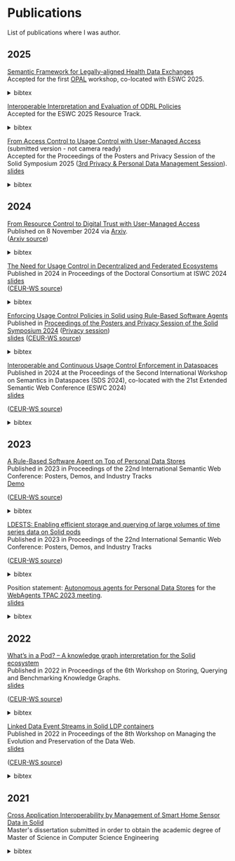 # Publications

List of publications where I was author.

## 2025

[Semantic Framework for Legally-aligned Health Data Exchanges](https://raw.githubusercontent.com/woutslabbinck/papers/main/2025/Semantic_Framework_for_Legally-aligned_Health_Data_Exchanges.pdf) <br>
Accepted for the first [OPAL](https://opal-workshop.github.io/2025/) workshop, co-located with ESWC 2025.

<details>
<summary>bibtex</summary>
	
```bibtex
@inproceedings{esteves_semantic_2025,
	title = {Semantic Framework for Legally-aligned Health Data Exchanges},
	booktitle = {Accepted for OPAL 2025, co-located with ESWC 2025},
	author = {Esteves, Beatriz and Dedecker, Ruben and Slabbinck, Wout and Pattyn, Filip and Verborgh, Ruben},
	month = jun,
	year = {2025},
}
```
</details>

[Interoperable Interpretation and Evaluation of ODRL Policies](https://raw.githubusercontent.com/woutslabbinck/papers/main/2025/Interoperable-Interpretation-and-Evaluation-of-ODRL-Policies.pdf) <br>
Accepted for the ESWC 2025 Resource Track.
  
<details>
<summary>bibtex</summary>
	
```bibtex

@inproceedings{slabbinck_interoperable_2025,
	title = {Interoperable {Interpretation} and {Evaluation} of {ODRL} {Policies}},
	booktitle = {Accepted for {Semantic} {Web} - 22nd {International} {Conference}, {ESWC} 2025},
	author = {Slabbinck, Wout and Rojas, Julián Andrés and Esteves, Beatriz and Colpaert, Pieter and Verborgh, Ruben},
	month = jun,
	year = {2025},
}

```
</details>


[From Access Control to Usage Control with User-Managed Access](https://openreview.net/pdf?id=FBwLQd6rSK) (submitted version - not camera ready) <br>
Accepted for the Proceedings of the Posters and Privacy Session of the Solid Symposium 2025 ([3rd Privacy & Personal Data Management Session](https://besteves4.github.io/sosy2025-privacy/)). <br>
[slides](https://docs.google.com/presentation/d/1Qg7_39NH2cLULty0LcYfVjhqqSuoNm0MKLEaayNgXcM)  

<details>
<summary>bibtex</summary>
	
```bibtex
@inproceedings{slabbinck_access_2025,
	address = {Leiden, Netherlands},
	title = {From {Access} {Control} to {Usage} {Control} with {User}-{Managed} {Access}},
	author = {Slabbinck, Wout and Dedecker, Ruben and Termont, Wouter and Esteves, Beatriz and Colpaert, Pieter and Verborgh, Ruben},
	month = apr,
	year = {2025},
}
```
</details>

## 2024

[From Resource Control to Digital Trust with User-Managed Access](https://raw.githubusercontent.com/woutslabbinck/papers/main/2024/User-Managed-Access_White-paper.pdf) <br>
Published on 8 November 2024 via [Arxiv](https://arxiv.org/abs/2411.05622). <br>
([Arxiv source](https://arxiv.org/pdf/2411.05622))

<details>
<summary>bibtex</summary>
	
```bibtex
@misc{termont2024resourcecontroldigitaltrust,
      title={From Resource Control to Digital Trust with User-Managed Access}, 
      author={Wouter Termont and Ruben Dedecker and Wout Slabbinck and Beatriz Esteves and Ben De Meester and Ruben Verborgh},
      year={2024},
      eprint={2411.05622},
      archivePrefix={arXiv},
      primaryClass={cs.CR},
      url={https://arxiv.org/abs/2411.05622}, 
}
```
</details>

[The Need for Usage Control in Decentralized and Federated Ecosystems](https://raw.githubusercontent.com/woutslabbinck/papers/main/2024/The_need_for_Usage_Control_in_Decentralized_and_Federated_ecosystems.pdf) <br>
Published in 2024 in Proceedings of the Doctoral Consortium at ISWC 2024 <br>
[slides](https://docs.google.com/presentation/d/1G1BXxn2S61IAEdKT_R0b1CBUC2Vizz6yTo1E2S8luhU/edit?usp=sharing)  <br>
([CEUR-WS source](https://ceur-ws.org/Vol-3884/paper2.pdf))


<details>
<summary>bibtex</summary>
	
```bibtex
@inproceedings{slabbinck_need_2024,
	address = {Baltimore, USA},
	series = {{CEUR} {Workshop} {Proceedings}},
	title = {The need for {Usage} {Control} in {Decentralized} and {Federated} {Ecosystems}},
	volume = {3884},
	url = {https://ceur-ws.org/Vol-3884/paper2},
	language = {en},
	urldate = {2024-12-27},
	booktitle = {Proceedings of the {Doctoral} {Consortium} at {ISWC} 2024},
	publisher = {CEUR},
	author = {Slabbinck, Wout},
	editor = {Taylor, Kerry and Zimmermann, Antoine},
	month = nov,
	year = {2024},
	note = {ISSN: 1613-0073},
}
```
</details>

[Enforcing Usage Control Policies in Solid using Rule-Based Software Agents](https://raw.githubusercontent.com/woutslabbinck/papers/main/2024/Enforcing_UCP_in_Solid-using_Rule-based_Web_Agents.pdf) <br>
Published in [Proceedings of the Posters and Privacy Session of the Solid Symposium 2024](https://ceur-ws.org/Vol-3947/) ([Privacy session](https://solidweb.me/besteves4/sosy24-privacy/privacy-session.html))<br>
[slides](https://docs.google.com/presentation/d/1oT2EXt5vs1K9tiAe6wei2vG_TradiPBfUEoWf9dMlYk/)
([CEUR-WS source](https://ceur-ws.org/Vol-3947/short15.pdf))


<details>
<summary>bibtex</summary>
  
```bibtex
@inproceedings{slabbinck_enforcing_2024,
	address = {Leuven, Belgium},
	series = {{CEUR} {Workshop} {Proceedings}},
	title = {Enforcing {Usage} {Control} {Policies} in {Solid} using {Rule}-{Based} {Web} {Agents}},
	volume = {3947},
	url = {https://ceur-ws.org/Vol-3947/short15},
	language = {en},
	urldate = {2025-04-07},
	booktitle = {Proceedings of the {Posters} and {Privacy} {Session} of the {Solid} {Symposium} 2024},
	publisher = {CEUR},
	author = {Slabbinck, Wout and Rojas, Julián Andrés and Esteves, Beatriz and Verborgh, Ruben and Colpaert, Pieter},
	editor = {Esteves, Beatriz and Hofmann, Jan and Schmid, Sebastian},
	month = may,
	year = {2024},
	note = {ISSN: 1613-0073},
	pages = {109--117},
}

```
</details>

[Interoperable and Continuous Usage Control Enforcement in Dataspaces](https://raw.githubusercontent.com/woutslabbinck/papers/main/2024/Interoperable_and_Continuous_Usage_Control_Enforcement_in_Dataspaces.pdf)<br>
Published in 2024 at the Proceedings of the Second International Workshop on Semantics in Dataspaces (SDS 2024), co-located with the 21st Extended Semantic Web Conference (ESWC 2024) <br>
[slides](https://docs.google.com/presentation/d/1JsyHcc6SWJRM9S7qcwrFt0gVOigWEk9KYZRZZD0C9lU/edit?usp=sharing)

([CEUR-WS source](https://ceur-ws.org/Vol-3705/paper10.pdf))
<details>
<summary>bibtex</summary>
  
```bibtex
@inproceedings{akaichi_sds_2024,
	address = {Hersonissos, Greece},
	series = {{CEUR} {Workshop} {Proceedings}},
	title = {Interoperable and {Continuous} {Usage} {Control} {Enforcement} in {Dataspaces}},
	volume = {3705},
	url = {https://ceur-ws.org/Vol-3705/paper10},
	language = {en},
	urldate = {2024-06-11},
	booktitle = {Proceedings of the {Second} {International} {Workshop} on {Semantics} in {Dataspaces} ({SDS} 2024)},
	publisher = {CEUR},
	author = {Akaichi, Inès and Slabbinck, Wout and Rojas, Julián Andrés and Gheluwe, Casper Van and Bozzi, Gabriele and Colpaert, Pieter and Verborgh, Ruben and Kirrane, Sabrina},
	editor = {Theissen-Lipp, Johannes and Colpaert, Pieter and Sowe, Sulayman K. and Curry, Edward and Decker, Stefan},
	month = may,
	year = {2024},
	note = {ISSN: 1613-0073},
}
```
</details>

## 2023

[A Rule-Based Software Agent on Top of Personal Data Stores](https://raw.githubusercontent.com/woutslabbinck/papers/main/2023/Rule-based_software_agent_PDS.pdf)<br>
Published in 2023 in Proceedings of the 22nd International Semantic Web Conference: Posters, Demos, and Industry Tracks <br>
[Demo](https://github.com/SolidLabResearch/Solid-Agent/tree/main/documentation/iot)

([CEUR-WS source](https://ceur-ws.org/Vol-3632/ISWC2023_paper_406.pdf))

<details>
<summary>bibtex</summary>

```bibtex
@inproceedings{slabbinck_iswc_poster_2023,
  author    = {Slabbinck, Wout and Dedecker, Ruben and Rojas Mel\'endez, Juli\'an Andr\'es and Verborgh, Ruben},
  title     = {A Rule-Based Software Agent on Top of Personal Data Stores},
  booktitle = {Proceedings of the 22nd International Semantic Web Conference: Posters, Demos, and Industry Tracks},
  year      = 2023,
  month     = nov
}
```
</details>


[LDESTS: Enabling efficient storage and querying of large volumes of time series data on Solid pods](https://raw.githubusercontent.com/woutslabbinck/papers/main/2023/LDESTS.pdf)
<br>
Published in 2023 in Proceedings of the 22nd International Semantic Web Conference: Posters, Demos, and Industry Tracks <br>

([CEUR-WS source](https://ceur-ws.org/Vol-3632/ISWC2023_paper_425.pdf))

<details>
<summary>bibtex</summary>

```bibtex
@inproceedings{01HFRR194TM7B2N4D5RNJ8R8MJ,
  author       = {{Windels, Tom and Slabbinck, Wout and Bonte, Pieter and Verstichel, Stijn and Colpaert, Pieter and Van Hoecke, Sofie and Ongenae, Femke}},
  isbn         = {{978-3-031-47242-8}},
  language     = {{und}},
  location     = {{Athens, Greece}},
  pages        = {{5}},
  booktitle    = {Proceedings of the 22nd International Semantic Web Conference: Posters, Demos, and Industry Tracks},
  title        = {{'LDESTS: Enabling efficient storage and querying of large volumes of time series data on Solid pods}},
  year         = {{2023}},
}
```
</details>

Position statement: [Autonomous agents for Personal Data Stores](https://raw.githubusercontent.com/woutslabbinck/papers/main/2023/Position-Statement-Wout-Slabbinck.pdf) for the [WebAgents TPAC 2023 meeting](https://github.com/w3c-cg/webagents/blob/aaf1cadbaaf0869e19d5a3708f976c2fd2c76897/Meetings/2023-09-11-TPAC/README.md). <br>
[slides](https://woutslabbinck.github.io/TPAC2023/slides/Position-statement-Wout-Slabbinck.html)

<details>
<summary>bibtex</summary>

```bibtex
@inproceedings{slabbinck_tpac_2023,
  author    = {Wout Slabbinck},
  title     = {Autonomous agents for Personal Data Stores},
  booktitle = {WebAgents at Technical Plenary and Advisory Committee (TPAC)},
  year      = {2023},
  month     = sep,
  url       = {https://raw.githubusercontent.com/w3c-cg/webagents/aaf1cadbaaf0869e19d5a3708f976c2fd2c76897/Meetings/2023-09-11-TPAC/Statements/Position-Statement-Wout-Slabbinck.pdf}
}
```
</details>

## 2022

[What’s in a Pod? – A knowledge graph interpretation for the Solid ecosystem](https://solidlabresearch.github.io/WhatsInAPod/)<br>
Published in 2022 in Proceedings of the 6th Workshop on Storing, Querying and Benchmarking Knowledge Graphs. <br>
[slides](https://pod.rubendedecker.be/scholar/presentations/QuWeDa2022/#)

([CEUR-WS source](https://ceur-ws.org/Vol-3279/paper6.pdf))

<details>
<summary>bibtex</summary>

```bibtex
@inproceedings{dedecker_quweda_2022,
  author    = {Dedecker, Ruben and Slabbinck, Wout and Wright, Jesse and Hochstenbach, Patrick and Colpaert, Pieter and Verborgh, Ruben},
  title     = {What's in a Pod?~-- A knowledge graph interpretation for the {Solid} ecosystem},
  booktitle = {Proceedings of the 6th Workshop on Storing, Querying and Benchmarking Knowledge Graphs},
  editor    = {Saleem, Muhammad and Ngonga Ngomo, Axel-Cyrille},
  year      = 2022,
  month     = oct,
  series    = {CEUR Workshop Proceedings},
  volume    = 3279,
  issn      = {1613-0073},
  pages     = {81--96},
  url       = {https://solidlabresearch.github.io/WhatsInAPod/}
}
```
</details>

[Linked Data Event Streams in Solid LDP containers](https://raw.githubusercontent.com/woutslabbinck/papers/main/2022/Linked_Data_Event_Streams_in_Solid_containers.pdf) <br>
Published in 2022 in Proceedings of the 8th Workshop on Managing the Evolution and Preservation of the Data Web. <br>
[slides](https://docs.google.com/presentation/d/1Ut07fAWJ7Xa1zEts1t4S6r_Gn3brMMjCvqO2xDJ12sE/edit?usp=sharing)
 
([CEUR-WS source](https://ceur-ws.org/Vol-3339/paper4.pdf))

 <details>
<summary>bibtex</summary>

```bibtex
@inproceedings{slabbinck_mepdaw_2022,
  author    = {Slabbinck, Wout and Dedecker, Ruben and Vasireddy, Sindhu and Verborgh, Ruben and Colpaert, Pieter},
  title     = {Linked Data Event Streams in Solid LDP containers},
  booktitle = {Proceedings of the 8th Workshop on Managing the Evolution and Preservation of the Data Web},
  editor    = {Graux, Damien and Orlandi, Fabrizio and Niazmand, Emetis and Ydler, Gabriela and Vidal, Maria-Esther},
  year      = 2022,
  month     = oct,
  series    = {CEUR Workshop Proceedings},
  volume    = 3339,
  issn      = {1613-0073},
  pages     = {28--35},
  url       = {https://ceur-ws.org/Vol-3339/paper4.pdf}
}
```
</details>

## 2021

[Cross Application Interoperability by Management of Smart Home Sensor Data in Solid](https://raw.githubusercontent.com/woutslabbinck/papers/main/2021/Master-Thesis-Wout-Slabbinck.pdf) <br>
Master's dissertation submitted in order to obtain the academic degree of Master of Science in Computer Science Engineering

 <details>
<summary>bibtex</summary>

```bibtex
@mastersthesis{slabbinck_interoperabiliteit_2021,
	address = {Ghent},
	title = {Interoperabiliteit tussen applicaties met behulp van {Solid} voor het beheren van sensordata in slimme woningen},
	url = {http://lib.ugent.be/catalog/rug01:003014963},
	abstract = {Master of Science in Computer Science Engineering},
	language = {und},
	school = {Ghent University},
	author = {Slabbinck, Wout},
	year = {2021},
}
```
</details>